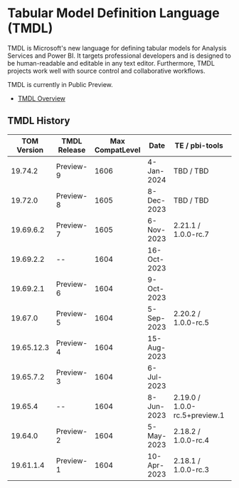 # Tabular Model Definition Language (TMDL)

TMDL is Microsoft's new language for defining tabular models for Analysis Services and Power BI. It targets professional developers and is designed to be human-readable and editable in any text editor. Furthermore, TMDL projects work well with source control and collaborative workflows.

TMDL is currently in Public Preview.

* [TMDL Overview](https://pbi.onl/tmdl-docs)

## TMDL History

| TOM Version | TMDL Release | Max CompatLevel | Date        | TE / pbi-tools | Notes |
| ----------- | ------------ | --------------- | ----------- | -------------- | ----- |
| 19.74.2     | Preview-9    | 1606            |  4-Jan-2024 | TBD / TBD |
| 19.72.0     | Preview-8    | 1605            |  8-Dec-2023 | TBD / TBD |
| 19.69.6.2   | Preview-7    | 1605            |  6-Nov-2023 | 2.21.1 / 1.0.0-rc.7 |
| 19.69.2.2   | --           | 1604            | 16-Oct-2023 |
| 19.69.2.1   | Preview-6    | 1604            |  9-Oct-2023 |
| 19.67.0     | Preview-5    | 1604            |  5-Sep-2023 | 2.20.2 / 1.0.0-rc.5 |
| 19.65.12.3  | Preview-4    | 1604            | 15-Aug-2023 |
| 19.65.7.2   | Preview-3    | 1604            |  6-Jul-2023 |
| 19.65.4     | --           | 1604            |  8-Jun-2023 | 2.19.0 / 1.0.0-rc.5+preview.1 |
| 19.64.0     | Preview-2    | 1604            |  5-May-2023 | 2.18.2 / 1.0.0-rc.4 |
| 19.61.1.4   | Preview-1    | 1604            | 10-Apr-2023 | 2.18.1 / 1.0.0-rc.3 |
